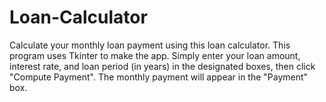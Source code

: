 # Loan-Calculator

Calculate your monthly loan payment using this loan calculator. This program uses Tkinter to make the app. Simply enter your loan amount, interest rate, and loan period (in years) in the designated boxes, then click "Compute Payment". The monthly payment will appear in the "Payment" box. 

